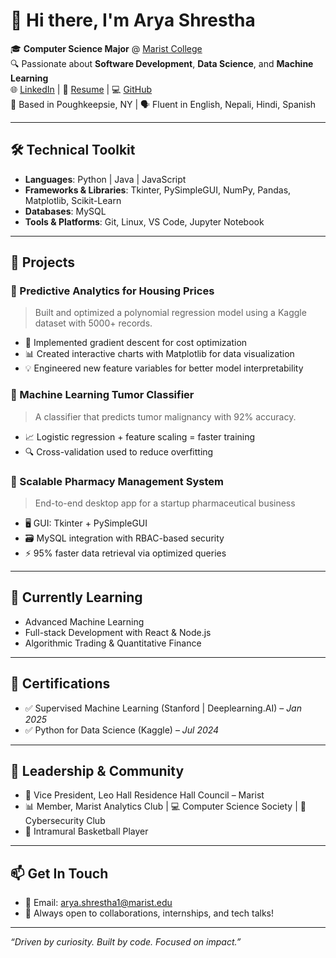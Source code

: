 # 👋 Hi there, I'm Arya Shrestha

🎓 **Computer Science Major** @ [Marist College](https://www.marist.edu/)  
🔍 Passionate about **Software Development**, **Data Science**, and **Machine Learning**  
🌐 [LinkedIn](https://www.linkedin.com/in/arya-shrestha-61a84b292/) | 📄 [Resume](mailto:arya.shrestha1@marist.edu) | 💻 [GitHub](https://github.com/AryaShrestha05)  
📍 Based in Poughkeepsie, NY | 🗣️ Fluent in English, Nepali, Hindi, Spanish  

---

## 🛠️ Technical Toolkit

- **Languages**: Python | Java | JavaScript  
- **Frameworks & Libraries**: Tkinter, PySimpleGUI, NumPy, Pandas, Matplotlib, Scikit-Learn  
- **Databases**: MySQL  
- **Tools & Platforms**: Git, Linux, VS Code, Jupyter Notebook

---

## 🚀 Projects

### 🏡 Predictive Analytics for Housing Prices
> Built and optimized a polynomial regression model using a Kaggle dataset with 5000+ records.  
- 🧮 Implemented gradient descent for cost optimization  
- 📊 Created interactive charts with Matplotlib for data visualization  
- 💡 Engineered new feature variables for better model interpretability

### 🧠 Machine Learning Tumor Classifier
> A classifier that predicts tumor malignancy with 92% accuracy.  
- 📈 Logistic regression + feature scaling = faster training  
- 🔍 Cross-validation used to reduce overfitting

### 💊 Scalable Pharmacy Management System
> End-to-end desktop app for a startup pharmaceutical business  
- 🖥️ GUI: Tkinter + PySimpleGUI  
- 🗃️ MySQL integration with RBAC-based security  
- ⚡ 95% faster data retrieval via optimized queries

---

## 🧠 Currently Learning

- Advanced Machine Learning  
- Full-stack Development with React & Node.js  
- Algorithmic Trading & Quantitative Finance  

---

## 🏅 Certifications

- ✅ Supervised Machine Learning (Stanford | Deeplearning.AI) – *Jan 2025*  
- ✅ Python for Data Science (Kaggle) – *Jul 2024*

---

## 💼 Leadership & Community

- 🏢 Vice President, Leo Hall Residence Hall Council – Marist  
- 📊 Member, Marist Analytics Club | 💻 Computer Science Society | 🔐 Cybersecurity Club  
- 🏀 Intramural Basketball Player  

---

## 📫 Get In Touch

- 📧 Email: [arya.shrestha1@marist.edu](mailto:arya.shrestha1@marist.edu)  
- 💬 Always open to collaborations, internships, and tech talks!

---

_“Driven by curiosity. Built by code. Focused on impact.”_
